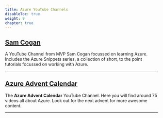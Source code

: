 ```yaml
---
title: Azure YouTube Channels
disableToc: true
weight: 9
chapter: true
---
```


## [Sam Cogan](https://www.youtube.com/samcogan)

A YouTube Channel from MVP Sam Cogan focussed on learning Azure. Includes the Azure Snippets series, a collection of short, to the point tutorials focussed on working with Azure.

---

## [Azure Advent Calendar](https://www.youtube.com/c/AzureAdventCalendar)

The **Azure Advent Calendar** YouTube Channel. Here you will find around 75 videos all about Azure. Look out for the next advent for more awesome content.

---